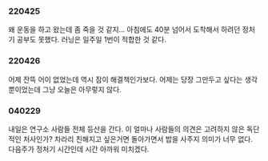 ### 220425
왜 운동을 하고 왔는데 좀 죽을 것 같지...
아침에도 40분 넘어서 도착해서 하려던 정처기 공부도 못했다.
러닝은 일주일 1번이 적합한 것 같다.

### 220426
어제 잔뜩 어이 없었는데 역시 잠이 해결책인가보다.
어제는 당장 그만두고 싶다는 생각 뿐이었는데 그냥 오늘은 아무렇지 않다.

### 040229
내일은 연구소 사람들 전체 등산을 간다.
이 얼마나 사람들의 의견은 고려하지 않은 독단적인 처사인가?
차라리 친해지고 싶은거면 돌아가면서 밥을 사주지 의미가 너무 없다.
다음주가 정처기 시간인데 시간 아까워 미치겠다.